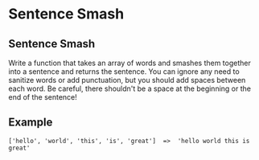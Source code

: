 # Sentence Smash

## Sentence Smash

Write a function that takes an array of words and smashes them together into a sentence and returns the sentence. You can ignore any need to sanitize words or add punctuation, but you should add spaces between each word. Be careful, there shouldn't be a space at the beginning or the end of the sentence!

## Example

```
['hello', 'world', 'this', 'is', 'great']  =>  'hello world this is great'
```